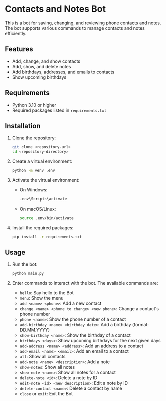 # Contacts and Notes Bot

This is a bot for saving, changing, and reviewing phone contacts and notes. The bot supports various commands to manage contacts and notes efficiently.

## Features

- Add, change, and show contacts
- Add, show, and delete notes
- Add birthdays, addresses, and emails to contacts
- Show upcoming birthdays

## Requirements

- Python 3.10 or higher
- Required packages listed in `requirements.txt`

## Installation

1. Clone the repository:
    ```sh
    git clone <repository-url>
    cd <repository-directory>
    ```

2. Create a virtual environment:
    ```sh
    python -m venv .env
    ```

3. Activate the virtual environment:
    - On Windows:
        ```sh
        .env\Scripts\activate
        ```
    - On macOS/Linux:
        ```sh
        source .env/bin/activate
        ```

4. Install the required packages:
    ```sh
    pip install -r requirements.txt
    ```

## Usage

1. Run the bot:
    ```sh
    python main.py
    ```

2. Enter commands to interact with the bot. The available commands are:

    - `hello`: Say hello to the Bot
    - `menu`: Show the menu
    - `add <name> <phone>`: Add a new contact
    - `change <name> <phone to change> <new phone>`: Change a contact's phone number
    - `phone <name>`: Show the phone number of a contact
    - `add-birthday <name> <birthday date>`: Add a birthday (format: DD.MM.YYYY)
    - `show-birthday <name>`: Show the birthday of a contact
    - `birthdays <days>`: Show upcoming birthdays for the next given days
    - `add-address <name> <address>`: Add an address to a contact
    - `add-email <name> <email>`: Add an email to a contact
    - `all`: Show all contacts
    - `add-note <name> <description>`: Add a note
    - `show-notes`: Show all notes
    - `show-note <name>`: Show all notes for a contact
    - `delete-note <id>`: Delete a note by ID
    - `edit-note <id> <new description>`: Edit a note by ID
    - `delete-contact <name>`: Delete a contact by name
    - `close` or `exit`: Exit the Bot
